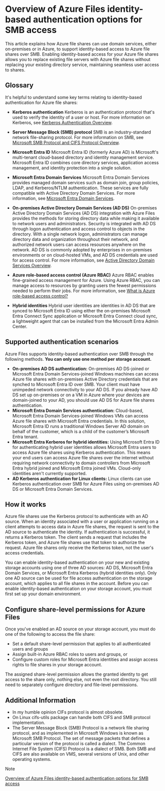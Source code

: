 # Overview of Azure Files identity-based authentication options for SMB access

This article explains how Azure file shares can use domain services, either on-premises or in Azure, to support identity-based access to Azure file shares over SMB. Enabling identity-based access for your Azure file shares allows you to replace existing file servers with Azure file shares without replacing your existing directory service, maintaining seamless user access to shares.

## Glossary

It's helpful to understand some key terms relating to identity-based authentication for Azure file shares:

- **Kerberos authentication**
  Kerberos is an authentication protocol that's used to verify the identity of a user or host. For more information on Kerberos, see [Kerberos Authentication Overview](https://learn.microsoft.com/en-us/windows-server/security/kerberos/kerberos-authentication-overview).

- **Server Message Block (SMB) protocol**
  SMB is an industry-standard network file-sharing protocol. For more information on SMB, see [Microsoft SMB Protocol and CIFS Protocol Overview](https://learn.microsoft.com/en-us/windows/desktop/FileIO/microsoft-smb-protocol-and-cifs-protocol-overview).

- **Microsoft Entra ID**
  Microsoft Entra ID (formerly Azure AD) is Microsoft's multi-tenant cloud-based directory and identity management service. Microsoft Entra ID combines core directory services, application access management, and identity protection into a single solution.

- **Microsoft Entra Domain Services**
  Microsoft Entra Domain Services provides managed domain services such as domain join, group policies, LDAP, and Kerberos/NTLM authentication. These services are fully compatible with Active Directory Domain Services. For more information, see [Microsoft Entra Domain Services](https://learn.microsoft.com/en-us/azure/active-directory-domain-services/overview).

- **On-premises Active Directory Domain Services (AD DS)**
  On-premises Active Directory Domain Services (AD DS) integration with Azure Files provides the methods for storing directory data while making it available to network users and administrators. Security is integrated with AD DS through logon authentication and access control to objects in the directory. With a single network logon, administrators can manage directory data and organization throughout their network, and authorized network users can access resources anywhere on the network. AD DS is commonly adopted by enterprises in on-premises environments or on cloud-hosted VMs, and AD DS credentials are used for access control. For more information, see [Active Directory Domain Services Overview](https://learn.microsoft.com/en-us/windows-server/identity/ad-ds/get-started/virtual-dc/active-directory-domain-services-overview).

- **Azure role-based access control (Azure RBAC)**
  Azure RBAC enables fine-grained access management for Azure. Using Azure RBAC, you can manage access to resources by granting users the fewest permissions needed to perform their jobs. For more information, see [What is Azure role-based access control?](https://learn.microsoft.com/en-us/azure/role-based-access-control/overview)

- **Hybrid identities**
  Hybrid user identities are identities in AD DS that are synced to Microsoft Entra ID using either the on-premises Microsoft Entra Connect Sync application or Microsoft Entra Connect cloud sync, a lightweight agent that can be installed from the Microsoft Entra Admin Center.

## Supported authentication scenarios

Azure Files supports identity-based authentication over SMB through the following methods. **You can only use one method per storage account.**

- **On-premises AD DS authentication:** On-premises AD DS-joined or Microsoft Entra Domain Services-joined Windows machines can access Azure file shares with on-premises Active Directory credentials that are synched to Microsoft Entra ID over SMB. Your client must have unimpeded network connectivity to your AD DS. If you already have AD DS set up on-premises or on a VM in Azure where your devices are domain-joined to your AD, you should use AD DS for Azure file shares authentication.
- **Microsoft Entra Domain Services authentication:** Cloud-based, Microsoft Entra Domain Services-joined Windows VMs can access Azure file shares with Microsoft Entra credentials. In this solution, Microsoft Entra ID runs a traditional Windows Server AD domain on behalf of the customer, which is a child of the customer’s Microsoft Entra tenant.
- **Microsoft Entra Kerberos for hybrid identities:** Using Microsoft Entra ID for authenticating hybrid user identities allows Microsoft Entra users to access Azure file shares using Kerberos authentication. This means your end users can access Azure file shares over the internet without requiring network connectivity to domain controllers from Microsoft Entra hybrid joined and Microsoft Entra joined VMs. Cloud-only identities aren't currently supported.
- **AD Kerberos authentication for Linux clients:** Linux clients can use Kerberos authentication over SMB for Azure Files using on-premises AD DS or Microsoft Entra Domain Services.

## How it works

Azure file shares use the Kerberos protocol to authenticate with an AD source. When an identity associated with a user or application running on a client attempts to access data in Azure file shares, the request is sent to the AD source to authenticate the identity. If authentication is successful, it returns a Kerberos token. The client sends a request that includes the Kerberos token, and Azure file shares use that token to authorize the request. Azure file shares only receive the Kerberos token, not the user's access credentials.

You can enable identity-based authentication on your new and existing storage accounts using one of three AD sources: AD DS, Microsoft Entra Domain Services, or Microsoft Entra Kerberos (hybrid identities only). Only one AD source can be used for file access authentication on the storage account, which applies to all file shares in the account. Before you can enable identity-based authentication on your storage account, you must first set up your domain environment.

## Configure share-level permissions for Azure Files

Once you've enabled an AD source on your storage account, you must do one of the following to access the file share:

- Set a default share-level permission that applies to all authenticated users and groups
- Assign built-in Azure RBAC roles to users and groups, or
- Configure custom roles for Microsoft Entra identities and assign access rights to file shares in your storage account.

The assigned share-level permission allows the granted identity to get access to the share only, nothing else, not even the root directory. You still need to separately configure directory and file-level permissions.

## Additional Information

- In my humble opinion CIFs protocol is almost obsolete.
- On Linux cifs-utils package can handle both CIFS and SMB protocol implementation.
- The Server Message Block (SMB) Protocol is a network file sharing protocol, and as implemented in Microsoft Windows is known as Microsoft SMB Protocol. The set of message packets that defines a particular version of the protocol is called a dialect. The Common Internet File System (CIFS) Protocol is a dialect of SMB. Both SMB and CIFS are also available on VMS, several versions of Unix, and other operating systems.

>[!NOTE]
>[Overview of Azure Files identity-based authentication options for SMB access]([link](https://learn.microsoft.com/en-us/azure/storage/files/storage-files-active-directory-overview))
